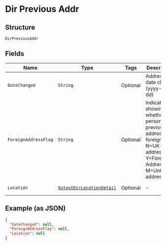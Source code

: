 
# Dir Previous Addr

## Structure

`DirPreviousAddr`

## Fields

| Name | Type | Tags | Description | Getter | Setter |
|  --- | --- | --- | --- | --- | --- |
| `DateChanged` | `String` | Optional | Address date change (yyyy-mm-dd) | String getDateChanged() | setDateChanged(String dateChanged) |
| `ForeignAddressFlag` | `String` | Optional | Indicator showing whether the person's previous address is foreign - N=UK address, Y=Foreign Address, M=Unknown address | String getForeignAddressFlag() | setForeignAddressFlag(String foreignAddressFlag) |
| `Location` | [`OutputDirLocationDetail`](../../doc/models/output-dir-location-detail.md) | Optional | - | OutputDirLocationDetail getLocation() | setLocation(OutputDirLocationDetail location) |

## Example (as JSON)

```json
{
  "DateChanged": null,
  "ForeignAddressFlag": null,
  "Location": null
}
```

